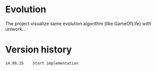 Evolution
=========

The project visualize same evolution algorithm (like GameOfLife) with uniwork...

Version history
===============

    14.08.15    Start implementation
